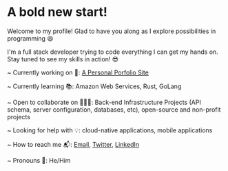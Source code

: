 # A  **bold** new start!

Welcome to my profile! Glad to have you along as I explore possibilities in programming 😆

I'm a full stack developer trying to code everything I can get my hands on. Stay tuned to see my skills in action! 😎

~ Currently working on 🌱: [A Personal Porfolio Site](https://github.com/matt-arofin/Portfolio) 

~ Currently learning 📚: Amazon Web Services, Rust, GoLang 

~ Open to collaborate on 👨🏾‍💻: Back-end Infrastructure Projects (API schema, server configuration, databases, etc), open-source and non-profit projects

~ Looking for help with 💡: cloud-native applications, mobile applications

~ How to reach me 📬: [Email](matt.arofin@gmail.com), [Twitter](https://twitter.com/Kur0taku), [LinkedIn](https://www.linkedin.com/in/matthew-arofin-8b41a7115/) 

~ Pronouns 🚻: He/Him

<!--
**matt-arofin/matt-arofin** is a ✨ _special_ ✨ repository because its `README.md` (this file) appears on your GitHub profile.

Here are some ideas to get you started:

- 🔭 I’m currently working on ...
- 🌱 I’m currently learning ...
- 👯 I’m looking to collaborate on ...
- 🤔 I’m looking for help with ...
- 💬 Ask me about ...
- 📫 How to reach me: ...
- 😄 Pronouns: ...
- ⚡ Fun fact: ...
-->
